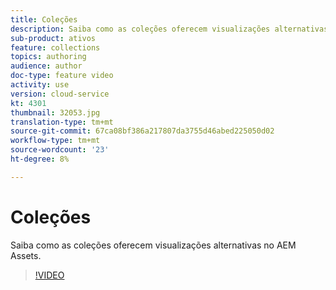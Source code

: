 ```yaml
---
title: Coleções
description: Saiba como as coleções oferecem visualizações alternativas no AEM Assets.
sub-product: ativos
feature: collections
topics: authoring
audience: author
doc-type: feature video
activity: use
version: cloud-service
kt: 4301
thumbnail: 32053.jpg
translation-type: tm+mt
source-git-commit: 67ca08bf386a217807da3755d46abed225050d02
workflow-type: tm+mt
source-wordcount: '23'
ht-degree: 8%

---
```



# Coleções

Saiba como as coleções oferecem visualizações alternativas no AEM Assets.

>[!VIDEO](https://video.tv.adobe.com/v/32053/?quality=12&learn=on&hidetitle=true)
